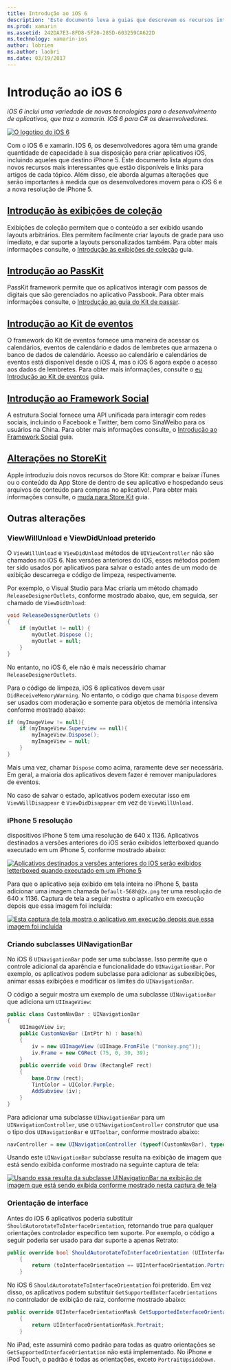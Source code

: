 ```yaml
---
title: Introdução ao iOS 6
description: 'Este documento leva a guias que descrevem os recursos introduzidos no iOS 6. Exibições de coleção, PassKit, a estrutura Social, e alterações no StoreKit são discutidas.'
ms.prod: xamarin
ms.assetid: 242DA7E3-8FD8-5F20-285D-603259CA622D
ms.technology: xamarin-ios
author: lobrien
ms.author: laobri
ms.date: 03/19/2017
---
```


# <a name="introduction-to-ios-6"></a>Introdução ao iOS 6

_iOS 6 inclui uma variedade de novas tecnologias para o desenvolvimento de aplicativos, que traz o xamarin. IOS 6 para C# os desenvolvedores._

[ ![](images/ios6-large.jpg "O logotipo do iOS 6")](images/ios6-large.jpg#lightbox)

Com o iOS 6 e xamarin. IOS 6, os desenvolvedores agora têm uma grande quantidade de capacidade à sua disposição para criar aplicativos iOS, incluindo aqueles que destino iPhone 5.
Este documento lista alguns dos novos recursos mais interessantes que estão disponíveis e links para artigos de cada tópico. Além disso, ele aborda algumas alterações que serão importantes à medida que os desenvolvedores movem para o iOS 6 e a nova resolução de iPhone 5.


## <a name="introduction-to-collection-viewsiosuser-interfacecontrolsuicollectionviewmd"></a>[Introdução às exibições de coleção](~/ios/user-interface/controls/uicollectionview.md)

Exibições de coleção permitem que o conteúdo a ser exibido usando layouts arbitrários. Eles permitem facilmente criar layouts de grade para uso imediato, e dar suporte a layouts personalizados também. Para obter mais informações consulte, o [Introdução às exibições de coleção](~/ios/user-interface/controls/uicollectionview.md) [](~/ios/user-interface/controls/uicollectionview.md)guia.


## <a name="introduction-to-passkitiosplatformpasskitmd"></a>[Introdução ao PassKit](~/ios/platform/passkit.md)

PassKit framework permite que os aplicativos interagir com passos de digitais que são gerenciados no aplicativo Passbook. Para obter mais informações consulte, o [Introdução ao guia do Kit de passar](~/ios/platform/passkit.md).


##  <a name="introduction-to-eventkitiosplatformeventkitmd"></a>[Introdução ao Kit de eventos](~/ios/platform/eventkit.md)

O framework do Kit de eventos fornece uma maneira de acessar os calendários, eventos de calendário e dados de lembretes que armazena o banco de dados de calendário. Acesso ao calendário e calendários de eventos está disponível desde o iOS 4, mas o iOS 6 agora expõe o acesso aos dados de lembretes. Para obter mais informações, consulte o [eu](~/ios/platform/eventkit.md) [Introdução ao Kit de eventos](~/ios/platform/eventkit.md) guia.


##  <a name="introduction-to-the-social-frameworkiosplatformsocial-frameworkmd"></a>[Introdução ao Framework Social](~/ios/platform/social-framework.md)

A estrutura Social fornece uma API unificada para interagir com redes sociais, incluindo o Facebook e Twitter, bem como SinaWeibo para os usuários na China. Para obter mais informações consulte, o [Introdução ao Framework Social](~/ios/platform/social-framework.md) guia.


##  <a name="changes-to-storekitchanges-to-storekitmd"></a>[Alterações no StoreKit](changes-to-storekit.md)

Apple introduziu dois novos recursos do Store Kit: comprar e baixar iTunes ou o conteúdo da App Store de dentro de seu aplicativo e hospedando seus arquivos de conteúdo para compras no aplicativo!. Para obter mais informações consulte, o [muda para Store Kit](changes-to-storekit.md) guia.


## <a name="other-changes"></a>Outras alterações


### <a name="viewwillunload-and-viewdidunload-deprecated"></a>ViewWillUnload e ViewDidUnload preterido

O `ViewWillUnload` e `ViewDidUnload` métodos de `UIViewController` não são chamados no iOS 6. Nas versões anteriores do iOS, esses métodos podem ter sido usados por aplicativos para salvar o estado antes de um modo de exibição descarrega e código de limpeza, respectivamente.

Por exemplo, o Visual Studio para Mac criaria um método chamado `ReleaseDesignerOutlets`, conforme mostrado abaixo, que, em seguida, ser chamado de `ViewDidUnload`:

```csharp
void ReleaseDesignerOutlets ()
{
    if (myOutlet != null) {
        myOutlet.Dispose ();
        myOutlet = null;
    }
}
```

No entanto, no iOS 6, ele não é mais necessário chamar `ReleaseDesignerOutlets`.   
   
   
   
Para o código de limpeza, iOS 6 aplicativos devem usar `DidReceiveMemoryWarning`. No entanto, o código que chama `Dispose` devem ser usados com moderação e somente para objetos de memória intensiva conforme mostrado abaixo:

```csharp
if (myImageView != null){
    if (myImageView.Superview == null){
        myImageView.Dispose();
        myImageView = null;
    }
}
```

Mais uma vez, chamar `Dispose` como acima, raramente deve ser necessária. Em geral, a maioria dos aplicativos devem fazer é remover manipuladores de eventos.

No caso de salvar o estado, aplicativos podem executar isso em `ViewWillDisappear` e `ViewDidDisappear` em vez de `ViewWillUnload`.


### <a name="iphone-5-resolution"></a>iPhone 5 resolução

dispositivos iPhone 5 tem uma resolução de 640 x 1136. Aplicativos destinados a versões anteriores do iOS serão exibidos letterboxed quando executado em um iPhone 5, conforme mostrado abaixo:

 [![](images/01-letterboxed.png "Aplicativos destinados a versões anteriores do iOS serão exibidos letterboxed quando executado em um iPhone 5")](images/01-letterboxed.png#lightbox)

Para que o aplicativo seja exibido em tela inteira no iPhone 5, basta adicionar uma imagem chamada `Default-568h@2x.png` ter uma resolução de 640 x 1136. Captura de tela a seguir mostra o aplicativo em execução depois que essa imagem foi incluída:

 [![](images/02-fullscreen.png "Esta captura de tela mostra o aplicativo em execução depois que essa imagem foi incluída")](images/02-fullscreen.png#lightbox)

### <a name="subclassing-uinavigationbar"></a>Criando subclasses UINavigationBar

No iOS 6 `UINavigationBar` pode ser uma subclasse. Isso permite que o controle adicional da aparência e funcionalidade do `UINavigationBar`. Por exemplo, os aplicativos podem subclasse para adicionar as subexibições, animar essas exibições e modificar os limites do `UINavigationBar`.

O código a seguir mostra um exemplo de uma subclasse `UINavigationBar` que adiciona um `UIImageView`:

```csharp
public class CustomNavBar : UINavigationBar
{
    UIImageView iv;
    public CustomNavBar (IntPtr h) : base(h)
    {
        iv = new UIImageView (UIImage.FromFile ("monkey.png"));
        iv.Frame = new CGRect (75, 0, 30, 39);
    }
    public override void Draw (RectangleF rect)
    {
        base.Draw (rect);
        TintColor = UIColor.Purple;
        AddSubview (iv);
    }
}
```

Para adicionar uma subclasse `UINavigationBar` para um `UINavigationController`, use o `UINavigationController` construtor que usa o tipo dos `UINavigationBar` e `UIToolbar`, conforme mostrado abaixo:

```csharp
navController = new UINavigationController (typeof(CustomNavBar), typeof(UIToolbar));
```

Usando este `UINavigationBar` subclasse resulta na exibição de imagem que está sendo exibida conforme mostrado na seguinte captura de tela:

 [![](images/03-navbar.png "Usando essa resulta da subclasse UINavigationBar na exibição de imagem que está sendo exibida conforme mostrado nesta captura de tela")](images/03-navbar.png#lightbox)

### <a name="interface-orientation"></a>Orientação de interface

Antes do iOS 6 aplicativos poderia substituir `ShouldAutorotateToInterfaceOrientation`, retornando true para qualquer orientações controlador específico tem suporte. Por exemplo, o código a seguir poderia ser usado para dar suporte a apenas Retrato:

```csharp
public override bool ShouldAutorotateToInterfaceOrientation (UIInterfaceOrientation toInterfaceOrientation)
    {
        return (toInterfaceOrientation == UIInterfaceOrientation.Portrait);
    }
```

No iOS 6 `ShouldAutorotateToInterfaceOrientation` foi preterido.
Em vez disso, os aplicativos podem substituir `GetSupportedInterfaceOrientations` no controlador de exibição de raiz, conforme mostrado abaixo:

```csharp
public override UIInterfaceOrientationMask GetSupportedInterfaceOrientations ()
    {
        return UIInterfaceOrientationMask.Portrait;
    }
```

No iPad, este assumirá como padrão para todas as quatro orientações se `GetSupportedInterfaceOrientation` não está implementado. No iPhone e iPod Touch, o padrão é todas as orientações, exceto `PortraitUpsideDown`.

